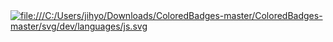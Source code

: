 <a href="#">
    <img src="file:///C:/Users/jihyo/Downloads/ColoredBadges-master/ColoredBadges-master/svg/dev/languages/js.svg" alt="file:///C:/Users/jihyo/Downloads/ColoredBadges-master/ColoredBadges-master/svg/dev/languages/js.svg" style="vertical-align:top margin:6px 4px">
  </a>  
<!---
rbx-xxi/rbx-xxi is a ✨ special ✨ repository because its `README.md` (this file) appears on your GitHub profile.
You can click the Preview link to take a look at your changes.
--->
